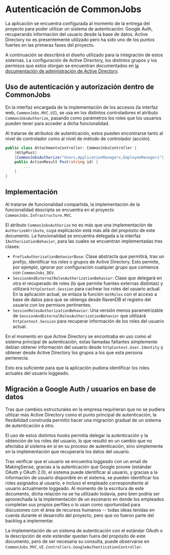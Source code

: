 # Autenticación de CommonJobs

La aplicación se encuentra configurada al momento de la entrega del proyecto para poder utilizar un sistema de autenticación: Google Auth, recuperando información del usuario desde la base de datos. Active Directory no es presentemente utilizado pero ha sido uno de los puntos fuertes en las primeras fases del proyecto.

A continuación se describirá el diseño utilizado para la integración de estos sistemas. La configuración de Active Directory, los distintos grupos y los permisos que estos otorgan se encuentran documentados en [la documentación de administración de Active Directory](../Manual-de-Sistema/Autenticacion-y-Autorizacion).

## Uso de autenticación y autorización dentro de CommonJobs

En la interfaz encargada de la implementación de los accesos (la interfaz web, `CommonJobs.MVC.UI`), se usa en los distintos controladores el atributo `CommonJobsAuthorize`, pasando como parámetros los roles que los usuarios pueden tener para acceder a dicha funcionalidad.

Al tratarse de atributos de autenticación, estos pueden encontrarse tanto al nivel de controlador como al nivel de método de controlador (acción).

```csharp
public class AttachmentsController: CommonJobsController {
    [HttpPost]
    [CommonJobsAuthorize("Users,ApplicationManagers,EmployeeManagers")]
    public ActionResult Post(string id) {
        ...
    }   
}
```

## Implementación

Al tratarse de funcionalidad compartida, la implementación de la funcionalidad descripta se encuentra en el proyecto `CommonJobs.Infrastructure.MVC`.

El atributo `CommonJobsAuthorize` no es más que una implementación de `AuthorizeAtribute`, cuya explicación está más allá del propósito de este documento. La funcionalidad se encuentra delegada a la interfaz `IAuthorizationBehavior`, para las cuales se encuentran implementadas tres clases:

- `PrefixAuthorizationBehaviorBase`: Clase abstracta que permitirá, tras un prefijo, identificar los roles o grupos de Active Directory. Esto permite, por ejemplo, ignorar por configuración cualquier grupo que comience con `CommonJobs_DEV`.
- `SessionAndExternalRolesAuthorizationBehavior`: Clase que delegará en otra el recuperado de roles (lo que permite fuentes externas distintas) y utilizará `httpContext.Session` para cachear los roles del usuario actual. En la aplicación actual, se enlaza la función `GetRoles` con el acceso a base de datos para que se obtenga desde RavenDB el registro del usuario con los permisos pertinentes.
- `SessionRolesAuthorizationBehavior`: Una versión menos parametrizable de `SessionAndExternalRolesAuthorizationBehavior` que utilizará `httpContext.Session` para recuperar información de los roles del usuario actual.

En el momento en que Active Directory se encontraba en uso como el sistema principal de autenticación, estas llamadas faltantes simplemente debían obtener información del usuario desde `httpContext.User.Identity` y obtener desde Active Directory los grupos a los que esta persona pertenecía.

Esto era suficiente para que la aplicación pudiera identificar los roles actuales del usuario loggeado.

## Migración a Google Auth / usuarios en base de datos

Tras que cambios estructurales en la empresa requirieran que no se pudiera utilizar más Active Directory como el punto principal de autenticación, la flexibilidad construida permitió hacer una migración gradual de un sistema de autenticación a otro.

El uso de estos distintos hooks permitía delegar la autenticación y la obtención de los roles del usuario, lo que resultó en un cambio que no afectaba al sistema en sí en su proceso de autenticación, sino simplemente en la implementación que recuperaría los datos del usuario.

Tras verificar que el usuario se encuentra loggeado con un email de MakingSense, gracias a la autenticación que Google provee (estándar OAuth y OAuth 2.0), el sistema puede identificar al usuario, y gracias a la información de usuario disponible en el sistema, se pueden identificar los roles asignados al usuario, e incluso el empleado correspondiente al usuario actualmente loggeado. Al momento de la escritura de este documento, dicha relación no se ha utilizado todavía, pero bien podría ser aprovechada la la implementación de un escenario en donde los empleados completan sus propios perfiles o lo usan como oportunidad para discusiones con el área de recursos humanos -- todas ideas tenidas en cuenta durante el desarrollo del proyecto, pero que no fueron parte del backlog a implementar.

La implementación de un sistema de autenticación con el estándar OAuth o la descripción de este estándar quedan fuera del propósito de este documento, pero de ser necesaria su consulta, puede observarse en `CommonJobs.MVC.UI.Controllers.GoogleAuthenticationController`.